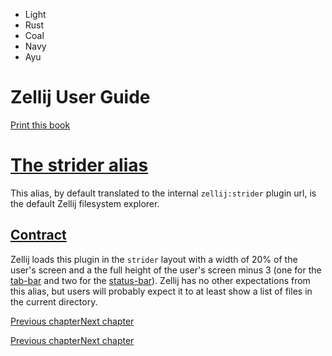 - Light
- Rust
- Coal
- Navy
- Ayu

# Zellij User Guide

[Print this book](print.html "Print this book")

# [The strider alias](strider-alias.html\#the-strider-alias)

This alias, by default translated to the internal `zellij:strider` plugin url, is the default Zellij filesystem explorer.

## [Contract](strider-alias.html\#contract)

Zellij loads this plugin in the `strider` layout with a width of 20% of the user's screen and a the full height of the user's screen minus 3 (one for the [tab-bar](tab-bar-alias.html) and two for the [status-bar](status-bar-alias.html)). Zellij has no other expectations from this alias, but users will probably expect it to at least show a list of files in the current directory.

[Previous chapter](status-bar-alias.html "Previous chapter")[Next chapter](compact-bar-alias.html "Next chapter")

[Previous chapter](status-bar-alias.html "Previous chapter")[Next chapter](compact-bar-alias.html "Next chapter")

